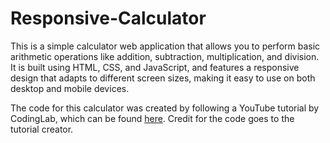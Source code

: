 # Responsive-Calculator
This is a simple calculator web application that allows you to perform basic arithmetic operations like addition, subtraction, multiplication, and division. It is built using HTML, CSS, and JavaScript, and features a responsive design that adapts to different screen sizes, making it easy to use on both desktop and mobile devices.

The code for this calculator was created by following a YouTube tutorial by CodingLab, which can be found [here](https://www.youtube.com/watch?v=cHkN82X3KNU&ab_channel=CodingLab). Credit for the code goes to the tutorial creator.
